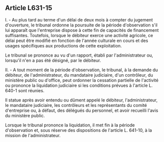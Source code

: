 Article L631-15
----
I. - Au plus tard au terme d'un délai de deux mois à compter du jugement
d'ouverture, le tribunal ordonne la poursuite de la période d'observation s'il
lui apparaît que l'entreprise dispose à cette fin de capacités de financement
suffisantes. Toutefois, lorsque le débiteur exerce une activité agricole, ce
délai peut être modifié en fonction de l'année culturale en cours et des usages
spécifiques aux productions de cette exploitation.

Le tribunal se prononce au vu d'un rapport, établi par l'administrateur ou,
lorsqu'il n'en a pas été désigné, par le débiteur.

II. - A tout moment de la période d'observation, le tribunal, à la demande du
débiteur, de l'administrateur, du mandataire judiciaire, d'un contrôleur, du
ministère public ou d'office, peut ordonner la cessation partielle de l'activité
ou prononce la liquidation judiciaire si les conditions prévues à l'article L.
640-1 sont réunies.

Il statue après avoir entendu ou dûment appelé le débiteur, l'administrateur, le
mandataire judiciaire, les contrôleurs et les représentants du comité
d'entreprise ou, à défaut, des délégués du personnel, et avoir recueilli l'avis
du ministère public.

Lorsque le tribunal prononce la liquidation, il met fin à la période
d'observation et, sous réserve des dispositions de l'article L. 641-10, à la
mission de l'administrateur.
